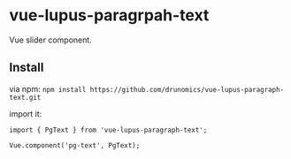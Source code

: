 # vue-lupus-paragrpah-text
Vue slider component.



## Install

via npm:
`npm install https://github.com/drunomics/vue-lupus-paragraph-text.git`


import it:

```
import { PgText } from 'vue-lupus-paragraph-text';

Vue.component('pg-text', PgText);
```
